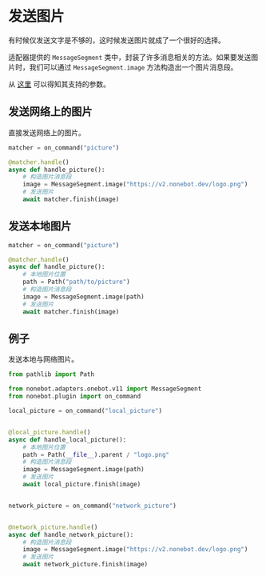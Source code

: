 # 发送图片

有时候仅发送文字是不够的，这时候发送图片就成了一个很好的选择。

适配器提供的 `MessageSegment` 类中，封装了许多消息相关的方法。如果要发送图片时，我们可以通过 `MessageSegment.image` 方法构造出一个图片消息段。

从 [这里](https://github.com/nonebot/adapter-onebot/blob/999c5c0a58d0a05165562d542a81c903014f614b/nonebot/adapters/onebot/v11/message.py#L87-L110) 可以得知其支持的参数。

## 发送网络上的图片

直接发送网络上的图片。

```python
matcher = on_command("picture")

@matcher.handle()
async def handle_picture():
    # 构造图片消息段
    image = MessageSegment.image("https://v2.nonebot.dev/logo.png")
    # 发送图片
    await matcher.finish(image)
```

## 发送本地图片

```python
matcher = on_command("picture")

@matcher.handle()
async def handle_picture():
    # 本地图片位置
    path = Path("path/to/picture")
    # 构造图片消息段
    image = MessageSegment.image(path)
    # 发送图片
    await matcher.finish(image)
```

## 例子

发送本地与网络图片。

```python
from pathlib import Path

from nonebot.adapters.onebot.v11 import MessageSegment
from nonebot.plugin import on_command

local_picture = on_command("local_picture")


@local_picture.handle()
async def handle_local_picture():
    # 本地图片位置
    path = Path(__file__).parent / "logo.png"
    # 构造图片消息段
    image = MessageSegment.image(path)
    # 发送图片
    await local_picture.finish(image)


network_picture = on_command("network_picture")


@network_picture.handle()
async def handle_network_picture():
    # 构造图片消息段
    image = MessageSegment.image("https://v2.nonebot.dev/logo.png")
    # 发送图片
    await network_picture.finish(image)
```
